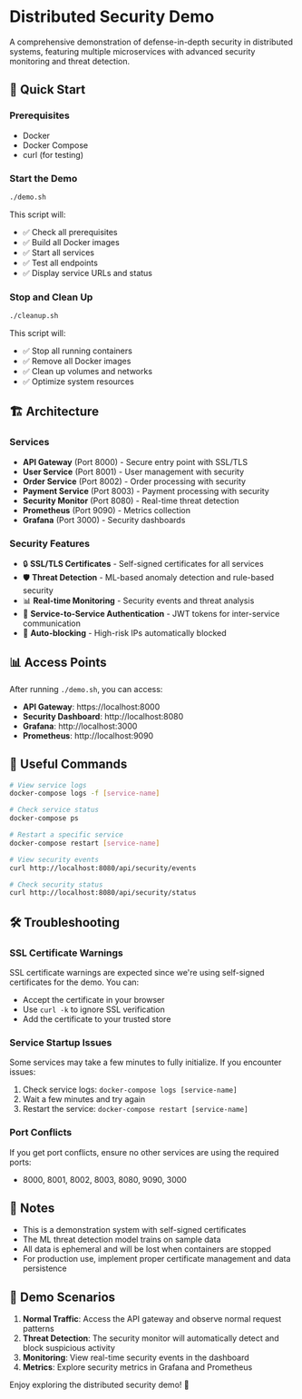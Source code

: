 # Distributed Security Demo

A comprehensive demonstration of defense-in-depth security in distributed systems, featuring multiple microservices with advanced security monitoring and threat detection.

## 🚀 Quick Start

### Prerequisites
- Docker
- Docker Compose
- curl (for testing)

### Start the Demo
```bash
./demo.sh
```

This script will:
- ✅ Check all prerequisites
- ✅ Build all Docker images
- ✅ Start all services
- ✅ Test all endpoints
- ✅ Display service URLs and status

### Stop and Clean Up
```bash
./cleanup.sh
```

This script will:
- ✅ Stop all running containers
- ✅ Remove all Docker images
- ✅ Clean up volumes and networks
- ✅ Optimize system resources

## 🏗️ Architecture

### Services
- **API Gateway** (Port 8000) - Secure entry point with SSL/TLS
- **User Service** (Port 8001) - User management with security
- **Order Service** (Port 8002) - Order processing with security
- **Payment Service** (Port 8003) - Payment processing with security
- **Security Monitor** (Port 8080) - Real-time threat detection
- **Prometheus** (Port 9090) - Metrics collection
- **Grafana** (Port 3000) - Security dashboards

### Security Features
- 🔒 **SSL/TLS Certificates** - Self-signed certificates for all services
- 🛡️ **Threat Detection** - ML-based anomaly detection and rule-based security
- 📊 **Real-time Monitoring** - Security events and threat analysis
- 🔐 **Service-to-Service Authentication** - JWT tokens for inter-service communication
- 🚫 **Auto-blocking** - High-risk IPs automatically blocked

## 📊 Access Points

After running `./demo.sh`, you can access:

- **API Gateway**: https://localhost:8000
- **Security Dashboard**: http://localhost:8080
- **Grafana**: http://localhost:3000
- **Prometheus**: http://localhost:9090

## 🔧 Useful Commands

```bash
# View service logs
docker-compose logs -f [service-name]

# Check service status
docker-compose ps

# Restart a specific service
docker-compose restart [service-name]

# View security events
curl http://localhost:8080/api/security/events

# Check security status
curl http://localhost:8080/api/security/status
```

## 🛠️ Troubleshooting

### SSL Certificate Warnings
SSL certificate warnings are expected since we're using self-signed certificates for the demo. You can:
- Accept the certificate in your browser
- Use `curl -k` to ignore SSL verification
- Add the certificate to your trusted store

### Service Startup Issues
Some services may take a few minutes to fully initialize. If you encounter issues:
1. Check service logs: `docker-compose logs [service-name]`
2. Wait a few minutes and try again
3. Restart the service: `docker-compose restart [service-name]`

### Port Conflicts
If you get port conflicts, ensure no other services are using the required ports:
- 8000, 8001, 8002, 8003, 8080, 9090, 3000

## 📝 Notes

- This is a demonstration system with self-signed certificates
- The ML threat detection model trains on sample data
- All data is ephemeral and will be lost when containers are stopped
- For production use, implement proper certificate management and data persistence

## 🎯 Demo Scenarios

1. **Normal Traffic**: Access the API gateway and observe normal request patterns
2. **Threat Detection**: The security monitor will automatically detect and block suspicious activity
3. **Monitoring**: View real-time security events in the dashboard
4. **Metrics**: Explore security metrics in Grafana and Prometheus

Enjoy exploring the distributed security demo! 🎉 